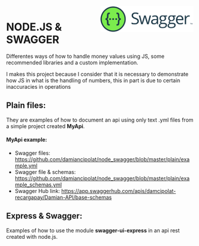 <img src="https://github.com/damiancipolat/node_swagger/blob/master/doc/logo.png?raw=true" width="250px" align="right" />

# NODE.JS & SWAGGER
Differentes ways of how to handle money values using JS, some recommended libraries and a custom implementation.

I makes this project because I consider that it is necessary to demonstrate how JS in what is the handling of numbers, this in part is due to certain inaccuracies in operations

## Plain files:
They are examples of how to document an api using only text .yml files from a simple project created **MyApi**.

#### **MyApi example**:
- Swagger files: https://github.com/damiancipolat/node_swagger/blob/master/plain/example.yml
- Swagger file & schemas: https://github.com/damiancipolat/node_swagger/blob/master/plain/example_schemas.yml
- Swagger Hub link: https://app.swaggerhub.com/apis/damcipolat-recargapay/Damian-API/base-schemas

## Express & Swagger:
Examples of how to use the module **swagger-ui-express** in an api rest created with node.js.
